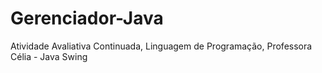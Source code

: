 # Gerenciador-Java
Atividade Avaliativa Continuada, Linguagem de Programação, Professora Célia - Java Swing
